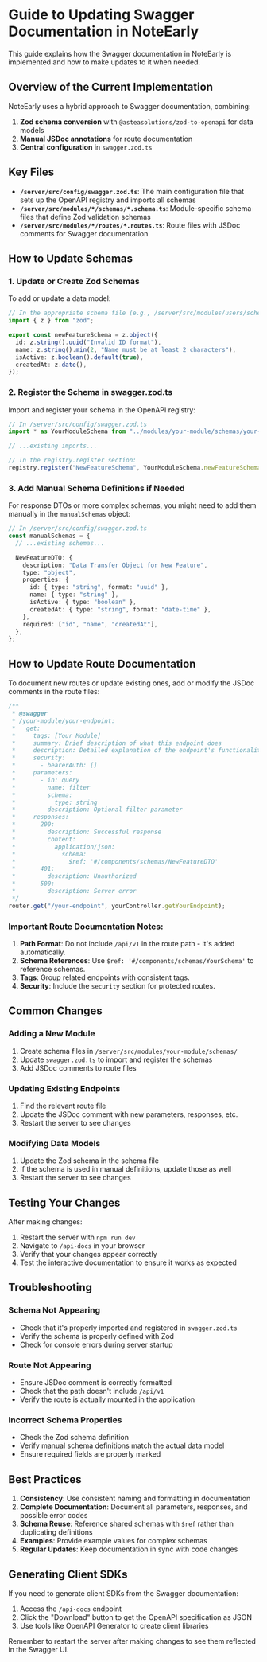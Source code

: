 # Guide to Updating Swagger Documentation in NoteEarly

This guide explains how the Swagger documentation in NoteEarly is implemented and how to make updates to it when needed.

## Overview of the Current Implementation

NoteEarly uses a hybrid approach to Swagger documentation, combining:

1. **Zod schema conversion** with `@asteasolutions/zod-to-openapi` for data models
2. **Manual JSDoc annotations** for route documentation
3. **Central configuration** in `swagger.zod.ts`

## Key Files

- **`/server/src/config/swagger.zod.ts`**: The main configuration file that sets up the OpenAPI registry and imports all schemas
- **`/server/src/modules/*/schemas/*.schema.ts`**: Module-specific schema files that define Zod validation schemas
- **`/server/src/modules/*/routes/*.routes.ts`**: Route files with JSDoc comments for Swagger documentation

## How to Update Schemas

### 1. Update or Create Zod Schemas

To add or update a data model:

```typescript
// In the appropriate schema file (e.g., /server/src/modules/users/schemas/user.schema.ts)
import { z } from "zod";

export const newFeatureSchema = z.object({
  id: z.string().uuid("Invalid ID format"),
  name: z.string().min(2, "Name must be at least 2 characters"),
  isActive: z.boolean().default(true),
  createdAt: z.date(),
});
```

### 2. Register the Schema in swagger.zod.ts

Import and register your schema in the OpenAPI registry:

```typescript
// In /server/src/config/swagger.zod.ts
import * as YourModuleSchema from "../modules/your-module/schemas/your-module.schema";

// ...existing imports...

// In the registry.register section:
registry.register("NewFeatureSchema", YourModuleSchema.newFeatureSchema);
```

### 3. Add Manual Schema Definitions if Needed

For response DTOs or more complex schemas, you might need to add them manually in the `manualSchemas` object:

```typescript
// In /server/src/config/swagger.zod.ts
const manualSchemas = {
  // ...existing schemas...

  NewFeatureDTO: {
    description: "Data Transfer Object for New Feature",
    type: "object",
    properties: {
      id: { type: "string", format: "uuid" },
      name: { type: "string" },
      isActive: { type: "boolean" },
      createdAt: { type: "string", format: "date-time" },
    },
    required: ["id", "name", "createdAt"],
  },
};
```

## How to Update Route Documentation

To document new routes or update existing ones, add or modify the JSDoc comments in the route files:

```typescript
/**
 * @swagger
 * /your-module/your-endpoint:
 *   get:
 *     tags: [Your Module]
 *     summary: Brief description of what this endpoint does
 *     description: Detailed explanation of the endpoint's functionality
 *     security:
 *       - bearerAuth: []
 *     parameters:
 *       - in: query
 *         name: filter
 *         schema:
 *           type: string
 *         description: Optional filter parameter
 *     responses:
 *       200:
 *         description: Successful response
 *         content:
 *           application/json:
 *             schema:
 *               $ref: '#/components/schemas/NewFeatureDTO'
 *       401:
 *         description: Unauthorized
 *       500:
 *         description: Server error
 */
router.get("/your-endpoint", yourController.getYourEndpoint);
```

### Important Route Documentation Notes:

1. **Path Format**: Do not include `/api/v1` in the route path - it's added automatically.
2. **Schema References**: Use `$ref: '#/components/schemas/YourSchema'` to reference schemas.
3. **Tags**: Group related endpoints with consistent tags.
4. **Security**: Include the `security` section for protected routes.

## Common Changes

### Adding a New Module

1. Create schema files in `/server/src/modules/your-module/schemas/`
2. Update `swagger.zod.ts` to import and register the schemas
3. Add JSDoc comments to route files

### Updating Existing Endpoints

1. Find the relevant route file
2. Update the JSDoc comment with new parameters, responses, etc.
3. Restart the server to see changes

### Modifying Data Models

1. Update the Zod schema in the schema file
2. If the schema is used in manual definitions, update those as well
3. Restart the server to see changes

## Testing Your Changes

After making changes:

1. Restart the server with `npm run dev`
2. Navigate to `/api-docs` in your browser
3. Verify that your changes appear correctly
4. Test the interactive documentation to ensure it works as expected

## Troubleshooting

### Schema Not Appearing

- Check that it's properly imported and registered in `swagger.zod.ts`
- Verify the schema is properly defined with Zod
- Check for console errors during server startup

### Route Not Appearing

- Ensure JSDoc comment is correctly formatted
- Check that the path doesn't include `/api/v1`
- Verify the route is actually mounted in the application

### Incorrect Schema Properties

- Check the Zod schema definition
- Verify manual schema definitions match the actual data model
- Ensure required fields are properly marked

## Best Practices

1. **Consistency**: Use consistent naming and formatting in documentation
2. **Complete Documentation**: Document all parameters, responses, and possible error codes
3. **Schema Reuse**: Reference shared schemas with `$ref` rather than duplicating definitions
4. **Examples**: Provide example values for complex schemas
5. **Regular Updates**: Keep documentation in sync with code changes

## Generating Client SDKs

If you need to generate client SDKs from the Swagger documentation:

1. Access the `/api-docs` endpoint
2. Click the "Download" button to get the OpenAPI specification as JSON
3. Use tools like OpenAPI Generator to create client libraries

Remember to restart the server after making changes to see them reflected in the Swagger UI.
